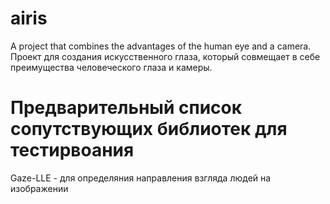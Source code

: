 # airis
A project that combines the advantages of the human eye and a camera.
Проект для создания искусственного глаза, который совмещает в себе преимущества человеческого глаза и камеры.

# Предварительный список сопутствующих библиотек для тестирвоания
Gaze-LLE - для определяния направления взгляда людей на изображении
